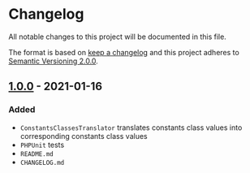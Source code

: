 # Changelog

All notable changes to this project will be documented in this file.

The format is based on [keep a changelog][xtlink-keep-a-changelog]
and this project adheres to [Semantic Versioning 2.0.0][xtlink-semantic-versioning].

## [1.0.0] - 2021-01-16

### Added

* `ConstantsClassesTranslator` translates constants class values into corresponding constants class values
* `PHPUnit` tests
* `README.md`
* `CHANGELOG.md`

[1.0.0]: https://github.com/codekandis/constants-classes-translator/tree/1.0.0



[xtlink-keep-a-changelog]: http://keepachangelog.com/en/1.0.0/
[xtlink-semantic-versioning]: http://semver.org/spec/v2.0.0.html
